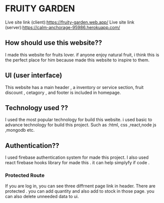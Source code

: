 # FRUITY GARDEN

 Live site link (client):https://fruity-garden.web.app/
 Live site link (server):https://calm-anchorage-95986.herokuapp.com/


## How should use this website??

I made this website for fruits lover. if anyone enjoy natural fruit, i think this is the perfect place for him because made this website to inspire to them.

## UI (user interface)

This website has a main header , a inventory or service section, fruit discount , cetagory , and footer is included in homepage.

## Technology used ??

I used the most popular technology for build this website. i used basic to advance technology for build this  project. Such as :html, css ,react,node js ,mongodb etc.

## Authentication??
I used firebase authentication system for made this project.  I also used react firebase hooks library for made this . it can help simplyfy if code .


### Protected Route 

If you are log in, you can see three diffrnent page link in header. There are protected . you can add quantity and also add to stock in those page. you can also delete unneeded data to ui.